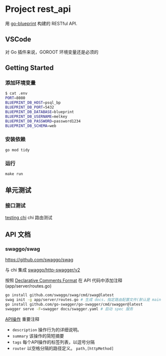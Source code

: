 # Project rest_api

用 [go-blueprint](github.com/melkeydev/go-blueprint) 构建的 RESTful API.

## VSCode

对 Go 插件来说，GOROOT 环境变量还是必须的

## Getting Started

### 添加环境变量

```bash
$ cat .env
PORT=8080
BLUEPRINT_DB_HOST=psql_bp
BLUEPRINT_DB_PORT=5432
BLUEPRINT_DB_DATABASE=blueprint
BLUEPRINT_DB_USERNAME=melkey
BLUEPRINT_DB_PASSWORD=password1234
BLUEPRINT_DB_SCHEMA=web
```

### 安装依赖

`go mod tidy`

### 运行

`make run`

## 单元测试

### 接口测试

[testing chi](https://go-chi.io/#/pages/testing) chi 路由测试

## API 文档

### swaggo/swag

<https://github.com/swaggo/swag>

与 chi 集成 [swaggo/http-swagger/v2](https://github.com/swaggo/http-swagger/)

按照 [Declarative Comments Format](https://github.com/swaggo/swag#declarative-comments-format) 在 API 代码中添加注释(app/server/routes.go)

```bash
go install github.com/swaggo/swag/cmd/swag@latest
swag init -g app/server/routes.go # 生成 docs，指定路由配置文件(默认是 main.go)
go install github.com/go-swagger/go-swagger/cmd/swagger@latest
swagger serve -F=swagger docs/swagger.yaml # 启动 spec 服务
```

[API操作](https://github.com/swaggo/swag/blob/master/README_zh-CN.md#api%E6%93%8D%E4%BD%9C) 重要注释

- `description` 操作行为的详细说明。
- `summary` 该操作的简短摘要
- `tags` 每个API操作的标签列表，以逗号分隔
- `router` 以空格分隔的路径定义。 `path,[httpMethod]`
